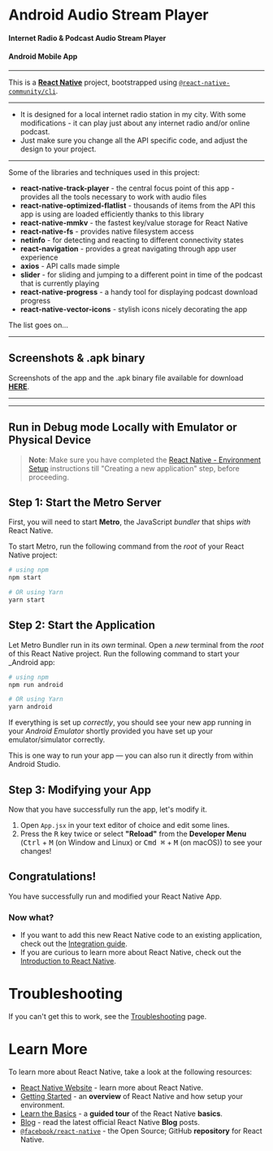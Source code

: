 # Android Audio Stream Player

#### Internet Radio & Podcast Audio Stream Player

#### Android Mobile App

---

This is a [**React Native**](https://reactnative.dev) project, bootstrapped using [`@react-native-community/cli`](https://github.com/react-native-community/cli).

---

- It is designed for a local internet radio station in my city. With some modifications - it can play just about any internet radio and/or online podcast.
- Just make sure you change all the API specific code, and adjust the design to your project.

---

Some of the libraries and techniques used in this project:

- **react-native-track-player** - the central focus point of this app - provides all the tools necessary to work with audio files
- **react-native-optimized-flatlist** - thousands of items from the API this app is using are loaded efficiently thanks to this library
- **react-native-mmkv** - the fastest key/value storage for React Native
- **react-native-fs** - provides native filesystem access
- **netinfo** - for detecting and reacting to different connectivity states
- **react-navigation** - provides a great navigating through app user experience
- **axios** - API calls made simple
- **slider** - for sliding and jumping to a different point in time of the podcast that is currently playing
- **react-native-progress** - a handy tool for displaying podcast download progress
- **react-native-vector-icons** - stylish icons nicely decorating the app

The list goes on...

---

## Screenshots & .apk binary

Screenshots of the app and the .apk binary file available for download **[HERE](https://it-drafter.github.io/android-audio-stream-player/ 'HERE')**.

---

---

## Run in Debug mode Locally with Emulator or Physical Device

> **Note**: Make sure you have completed the [React Native - Environment Setup](https://reactnative.dev/docs/environment-setup) instructions till "Creating a new application" step, before proceeding.

## Step 1: Start the Metro Server

First, you will need to start **Metro**, the JavaScript _bundler_ that ships _with_ React Native.

To start Metro, run the following command from the _root_ of your React Native project:

```bash
# using npm
npm start

# OR using Yarn
yarn start
```

## Step 2: Start the Application

Let Metro Bundler run in its _own_ terminal. Open a _new_ terminal from the _root_ of this React Native project. Run the following command to start your \_Android app:

```bash
# using npm
npm run android

# OR using Yarn
yarn android
```

If everything is set up _correctly_, you should see your new app running in your _Android Emulator_ shortly provided you have set up your emulator/simulator correctly.

This is one way to run your app — you can also run it directly from within Android Studio.

## Step 3: Modifying your App

Now that you have successfully run the app, let's modify it.

1. Open `App.jsx` in your text editor of choice and edit some lines.
2. Press the <kbd>R</kbd> key twice or select **"Reload"** from the **Developer Menu** (<kbd>Ctrl</kbd> + <kbd>M</kbd> (on Window and Linux) or <kbd>Cmd ⌘</kbd> + <kbd>M</kbd> (on macOS)) to see your changes!

## Congratulations!

You have successfully run and modified your React Native App.

### Now what?

- If you want to add this new React Native code to an existing application, check out the [Integration guide](https://reactnative.dev/docs/integration-with-existing-apps).
- If you are curious to learn more about React Native, check out the [Introduction to React Native](https://reactnative.dev/docs/getting-started).

# Troubleshooting

If you can't get this to work, see the [Troubleshooting](https://reactnative.dev/docs/troubleshooting) page.

# Learn More

To learn more about React Native, take a look at the following resources:

- [React Native Website](https://reactnative.dev) - learn more about React Native.
- [Getting Started](https://reactnative.dev/docs/environment-setup) - an **overview** of React Native and how setup your environment.
- [Learn the Basics](https://reactnative.dev/docs/getting-started) - a **guided tour** of the React Native **basics**.
- [Blog](https://reactnative.dev/blog) - read the latest official React Native **Blog** posts.
- [`@facebook/react-native`](https://github.com/facebook/react-native) - the Open Source; GitHub **repository** for React Native.
